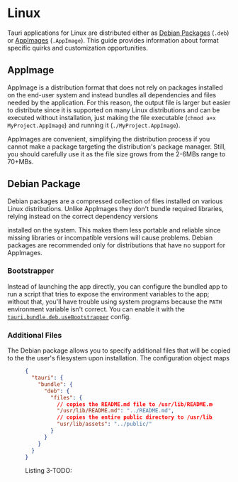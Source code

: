 # Linux

Tauri applications for Linux are distributed either as [Debian
Packages][debian package] (`.deb`) or [AppImages][appimage]
(`.AppImage`). This guide provides information about format specific
quirks and customization opportunities.

## AppImage

AppImage is a distribution format that does not rely on packages
installed on the end-user system and instead bundles all
dependencies<!-- TODO: actually not 100% correct --> and files needed
by the application. For this reason, the output file is larger but
easier to distribute since it is supported on many Linux distributions
and can be executed without installation, just making the file
executable (`chmod a+x MyProject.AppImage`) and running it
(`./MyProject.AppImage`).

<!-- TODO: add note about building on the oldest system you want to support -->

AppImages are convenient, simplifying the distribution process if you
cannot make a package targeting the distribution's package manager.
Still, you should carefully use it as the file size grows from the
2-6MBs range to 70+MBs.

## Debian Package

Debian packages are a compressed collection of files installed on
various Linux distributions. Unlike AppImages they don't bundle
required libraries, relying instead on the correct dependency versions

<!-- TODO: The "relying" is in a weird place / the sentence looks weird. Idk where it belongs tho. -->

installed on the system. This makes them less portable and reliable
since missing libraries or incompatible versions will cause problems.
Debian packages are recommended only for distributions that have no
support for AppImages.

### Bootstrapper

<!-- TODO: https://github.com/tauri-apps/tauri/pull/3832 -->

Instead of launching the app directly, you can configure the bundled
app to run a script that tries to expose the environment variables to
the app; without that, you'll have trouble using system programs
because the `PATH` environment variable isn't correct. You can enable
it with the [`tauri.bundle.deb.useBootstrapper`] config.

### Additional Files

The Debian package allows you to specify additional files that will be
copied to the the user's filesystem upon installation. The
configuration object maps <!-- TODO -->

<figure>

```json
{
  "tauri": {
    "bundle": {
      "deb": {
        "files": {
          // copies the README.md file to /usr/lib/README.md
          "/usr/lib/README.md": "../README.md",
          // copies the entire public directory to /usr/lib/assets
          "usr/lib/assets": "../public/"
        }
      }
    }
  }
}
```

<figcaption>Listing 3-TODO: </figcaption>
</figure>

[debian package]: https://wiki.debian.org/Packaging
[appimage]: https://appimage.org/
[`tauri.bundle.deb.usebootstrapper`]:
  https://tauri.studio/docs/api/config/#tauri.bundle.deb.useBootstrapper
